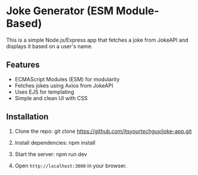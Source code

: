 # Joke Generator (ESM Module-Based)

This is a simple Node.js/Express app that fetches a joke from JokeAPI and displays it based on a user's name.

## Features
- ECMAScript Modules (ESM) for modularity
- Fetches jokes using Axios from JokeAPI
- Uses EJS for templating
- Simple and clean UI with CSS

## Installation
1. Clone the repo:
git clone https://github.com/itsyourtechguy/joke-app.git

2. Install dependencies:
npm install

3. Start the server:
npm run dev

4. Open `http://localhost:3000` in your browser.
